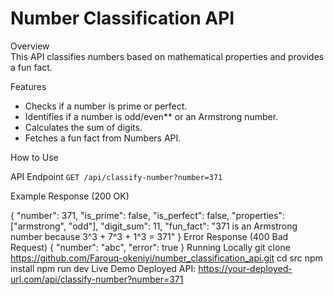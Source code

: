 # Number Classification API 

Overview  
This API classifies numbers based on mathematical properties and provides a fun fact.  

Features  
- Checks if a number is prime or perfect.  
- Identifies if a number is odd/even** or an Armstrong number.  
- Calculates the sum of digits.  
- Fetches a fun fact from Numbers API.  

How to Use  

API Endpoint 
`GET /api/classify-number?number=371`  

Example Response (200 OK)

{
  "number": 371,
  "is_prime": false,
  "is_perfect": false,
  "properties": ["armstrong", "odd"],
  "digit_sum": 11,
  "fun_fact": "371 is an Armstrong number because 3^3 + 7^3 + 1^3 = 371"
}
Error Response (400 Bad Request)
{
  "number": "abc",
  "error": true
}
Running Locally
    git clone https://github.com/Farouq-okeniyi/number_classification_api.git
    cd src
    npm install
    npm run dev
Live Demo
    Deployed API: https://your-deployed-url.com/api/classify-number?number=371

